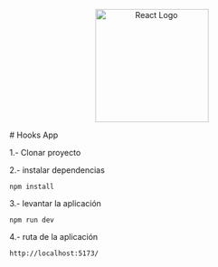 <p align="center">
  <a href="https://es.react.dev/" target="blank"><img src="https://upload.wikimedia.org/wikipedia/commons/thumb/a/a7/React-icon.svg/512px-React-icon.svg.png" width="200" alt="React Logo" /></a>
</p>
# Hooks App

1.- Clonar proyecto

2.- instalar dependencias
```
npm install
```

3.- levantar la aplicación
```
npm run dev
```

4.- ruta de  la aplicación
```
http://localhost:5173/
```